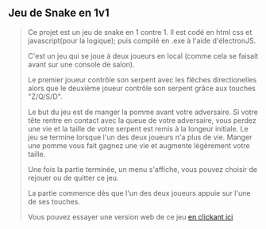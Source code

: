 **Jeu de Snake en 1v1**
---

>  Ce projet est un jeu de snake en 1 contre 1. Il est codé en html css et javascript(pour la logique); puis compilé en .exe à l'aide d'électronJS.
>  
>  C'est un jeu qui se joue à deux joueurs en local (comme cela se faisait avant sur une console de salon).
>  
>  Le premier joueur contrôle son serpent avec les flêches directionelles alors que le deuxième joueur contrôle son serpent grâce aux touches "Z/Q/S/D".
>  
>  Le but du jeu est de manger la pomme avant votre adversaire. Si votre tête rentre en contact avec la queue de votre adversaire, vous perdez une vie et la taille de votre serpent est remis à la longeur initiale. Le jeu se termine lorsque l'un des deux joueurs n'a plus de vie. Manger une pomme vous fait gagnez une vie et augmente légèrement votre taille.
>  
>  Une fois la partie terminée, un menu s'affiche, vous pouvez choisir de rejouer ou de quitter ce jeu.
>  
>  La partie commence dès que l'un des deux joueurs appuie sur l'une de ses touches.
>  
>  Vous pouvez essayer une version web de ce jeu [en clickant ici](https://ludovic.go.yj.fr/snake1v1)
>  
